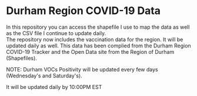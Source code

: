 # Durham Region COVID-19 Data
In this repository you can access the shapefile I use to map the data as well as the CSV file I continue to update daily.  
The repository now includes the vaccination data for the region.  It will be updated daily as well.
This data has been complied from the Durham Region COVID-19 Tracker and the Open Data site from the Region of Durham (Shapefiles).

NOTE:
Durham VOCs Positivity will be updated every few days (Wednesday's and Saturday's).


It will be updated daily by 10:00PM EST
